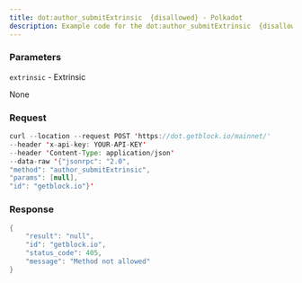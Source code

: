 ```yaml
---
title: dot:author_submitExtrinsic  {disallowed} - Polkadot
description: Example code for the dot:author_submitExtrinsic  {disallowed} json-rpc method. Сomplete guide on how to use dot:author_submitExtrinsic  {disallowed} json-rpc in GetBlock.io Web3 documentation.
---
```


### Parameters


`extrinsic` - Extrinsic

None

### Request

``` java
curl --location --request POST 'https://dot.getblock.io/mainnet/' 
--header 'x-api-key: YOUR-API-KEY' 
--header 'Content-Type: application/json' 
--data-raw '{"jsonrpc": "2.0",
"method": "author_submitExtrinsic",
"params": [null],
"id": "getblock.io"}'
```

###  Response

``` java
{
    "result": "null",
    "id": "getblock.io",
    "status_code": 405,
    "message": "Method not allowed"
}
```

